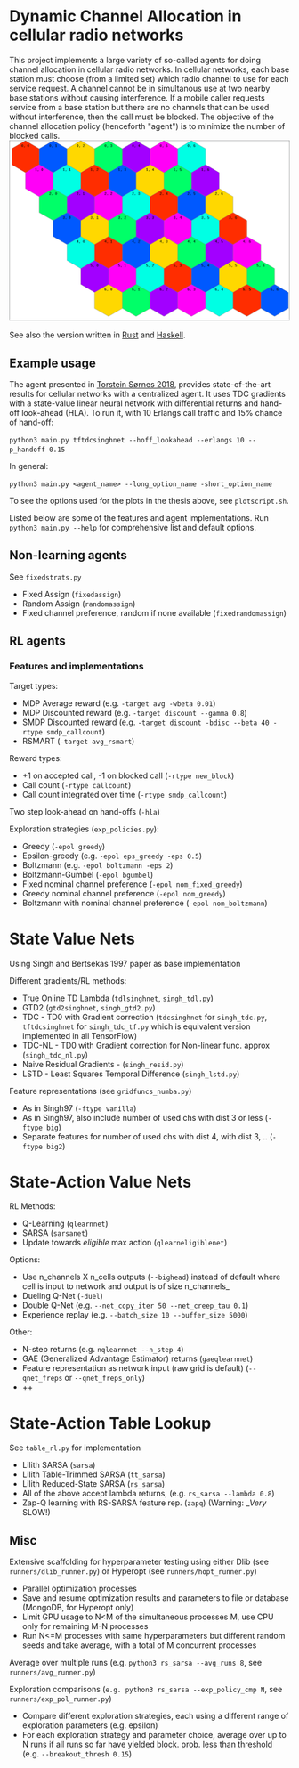 # Dynamic Channel Allocation in cellular radio networks

This project implements a large variety of so-called agents for doing channel
allocation in cellular radio networks. In cellular networks, each base station
must choose (from a limited set) which radio channel to use for each service request. 
A channel cannot be in simultanous use at two nearby base stations without causing 
interference. If a mobile caller requests service from a base station but there
are no channels that can be used without interference,
then the call must be blocked.
The objective of the channel allocation policy (henceforth "agent") is to 
minimize the number of blocked calls.
![A 7x7 grid of cells](docs/axial-rhombus-grid.png)

See also the version written in [Rust](https://github.com/tsoernes/rustdca)
and [Haskell](https://github.com/tsoernes/haskelldca).

## Example usage

The agent presented in 
[Torstein Sørnes 2018](
https://brage.bibsys.no/xmlui/bitstream/handle/11250/2562774/19523_FULLTEXT.pdf),
provides state-of-the-art results for cellular networks with a centralized agent.
It uses TDC gradients with a state-value linear neural network with differential returns 
and hand-off look-ahead (HLA). To run it, with 10 Erlangs call traffic 
and 15% chance of hand-off:

`python3 main.py tftdcsinghnet --hoff_lookahead --erlangs 10 --p_handoff 0.15`

In general:

`python3 main.py <agent_name> --long_option_name -short_option_name`

To see the options used for the plots in the thesis above, see `plotscript.sh`.

Listed below are some of the features and agent implementations. Run `python3
main.py --help` for comprehensive list and default options.
## Non-learning agents
See `fixedstrats.py`
- Fixed Assign (`fixedassign`)
- Random Assign (`randomassign`)
- Fixed channel preference, random if none available (`fixedrandomassign`)

## RL agents
### Features and implementations
Target types: 
- MDP Average reward (e.g. `-target avg -wbeta 0.01`)
- MDP Discounted reward (e.g. `-target discount --gamma 0.8`)
- SMDP Discounted reward (e.g. `-target discount -bdisc --beta 40 -rtype smdp_callcount`)
- RSMART (`-target avg_rsmart`)

Reward types:
- +1 on accepted call, -1 on blocked call (`-rtype new_block`)
- Call count (`-rtype callcount`)
- Call count integrated over time (`-rtype smdp_callcount`)

Two step look-ahead on hand-offs (`-hla`)

Exploration strategies (`exp_policies.py`):
- Greedy (`-epol greedy`)
- Epsilon-greedy (e.g. `-epol eps_greedy -eps 0.5`)
- Boltzmann (e.g. `-epol boltzmann -eps 2`)
- Boltzmann-Gumbel (`-epol bgumbel`)
- Fixed nominal channel preference (`-epol nom_fixed_greedy`)
- Greedy nominal channel preference (`-epol nom_greedy`)
- Boltzmann with nominal channel preference (`-epol nom_boltzmann`)

# State Value Nets
Using Singh and Bertsekas 1997 paper as base implementation

Different gradients/RL methods:
- True Online TD Lambda (`tdlsinghnet`, `singh_tdl.py`)
- GTD2 (`gtd2singhnet`, `singh_gtd2.py`)
- TDC - TD0 with Gradient correction (`tdcsinghnet` for `singh_tdc.py`, `tftdcsinghnet` for `singh_tdc_tf.py` which is equivalent version implemented in all TensorFlow)
- TDC-NL - TD0 with Gradient correction for Non-linear func. approx (`singh_tdc_nl.py`)
- Naive Residual Gradients - (`singh_resid.py`)
- LSTD - Least Squares Temporal Difference (`singh_lstd.py`)

Feature representations (see `gridfuncs_numba.py`)
- As in Singh97 (`-ftype vanilla`)
- As in Singh97, also include number of used chs with dist 3 or less (`-ftype big`)
- Separate features for number of used chs with dist 4, with dist 3, .. (`-ftype big2`)

# State-Action Value Nets
RL Methods:
- Q-Learning (`qlearnnet`)
- SARSA (`sarsanet`)
- Update towards _eligible_ max action (`qlearneligiblenet`)

Options:
- Use n\_channels X n\_cells outputs (`--bighead`) instead of default where cell is input to network and output is of size n\_channels_
- Dueling Q-Net (`-duel`)
- Double Q-Net (e.g. `--net_copy_iter 50 --net_creep_tau 0.1`)
- Experience replay (e.g. `--batch_size 10 --buffer_size 5000`)

Other:
- N-step returns (e.g. `nqlearnnet --n_step 4`)
- GAE (Generalized Advantage Estimator) returns (`gaeqlearnnet`)
- Feature representation as network input (raw grid is default) (`--qnet_freps` or `--qnet_freps_only`)
- ++

# State-Action Table Lookup
See `table_rl.py` for implementation
- Lilith SARSA (`sarsa`)
- Lilith Table-Trimmed SARSA (`tt_sarsa`)
- Lilith Reduced-State SARSA (`rs_sarsa`)
- All of the above accept lambda returns, (e.g. `rs_sarsa --lambda 0.8`)
- Zap-Q learning with RS-SARSA feature rep. (`zapq`) (Warning: __Very_ SLOW!)

## Misc
Extensive scaffolding for hyperparameter testing using either Dlib (see `runners/dlib_runner.py`) or Hyperopt (see `runners/hopt_runner.py`)
- Parallel optimization processes
- Save and resume optimization results and parameters to file or database (MongoDB, for Hyperopt only)
- Limit GPU usage to N<M of the simultaneous processes M, use CPU only for remaining M-N processes
- Run N<=M processes with same hyperparameters but different random seeds and take average, with a total of M concurrent processes

Average over multiple runs (e.g. `python3 rs_sarsa --avg_runs 8`, see `runners/avg_runner.py`)

Exploration comparisons (`e.g. python3 rs_sarsa --exp_policy_cmp N`, see `runners/exp_pol_runner.py`)
- Compare different exploration strategies, each using a different range of exploration parameters (e.g. epsilon)
- For each exploration strategy and parameter choice, average over up to N runs if all runs so far have yielded block. prob. less than threshold (e.g. `--breakout_thresh 0.15`)
 
